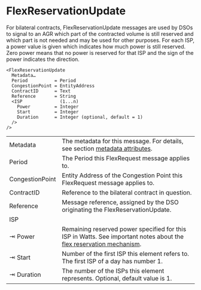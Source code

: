 # FlexReservationUpdate

For bilateral contracts, FlexReservationUpdate messages are used by DSOs to signal to an AGR which part of the contracted volume is still reserved and which part is not needed and may be used for other purposes.
For each ISP, a power value is given which indicates how much power is still reserved. Zero power means that no power is reserved for that ISP and the sign of the power indicates the direction.

```
<FlexReservationUpdate
  Metadata…
  Period          = Period
  CongestionPoint = EntityAddress
  ContractID      = Text
  Reference       = String
  <ISP              (1...n)
    Power         = Integer
    Start         = Integer
    Duration      = Integer (optional, default = 1)
  />
/>
```

|                 |                                                                                                                                                                     |
|-----------------|---------------------------------------------------------------------------------------------------------------------------------------------------------------------|
| Metadata        | The metadata for this message. For details, see section [metadata attributes](metadata-attributes.md).                                                              |
| Period          | The Period this FlexRequest message applies to.                                                                                                                     |
| CongestionPoint | Entity Address of the Congestion Point this FlexRequest message applies to.                                                                                         |
| ContractID      | Reference to the bilateral contract in question.                                                                                                                    |
| Reference       | Message reference, assigned by the DSO originating the FlexReservationUpdate.                                                                                       |
| ISP             |                                                                                                                                                                     |
| ⇥ Power         | Remaining reserved power specified for this ISP in Watts. See important notes about the [flex reservation mechanism](../../appendix/flex-reservation-mechanism.md). |
| ⇥ Start         | Number of the first ISP this element refers to. The first ISP of a day has number 1.                                                                                |
| ⇥ Duration      | The number of the ISPs this element represents. Optional, default value is 1.                                                                                       |
